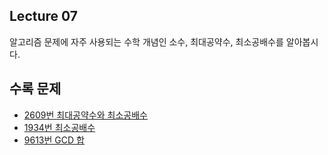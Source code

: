 ## Lecture 07

알고리즘 문제에 자주 사용되는 수학 개념인 소수, 최대공약수, 최소공배수를 알아봅시다.

## 수록 문제

- [2609번 최대공약수와 최소공배수](https://www.acmicpc.net/problem/2609)
- [1934번 최소공배수](https://www.acmicpc.net/problem/1934)
- [9613번 GCD 합](https://www.acmicpc.net/problem/9613)
